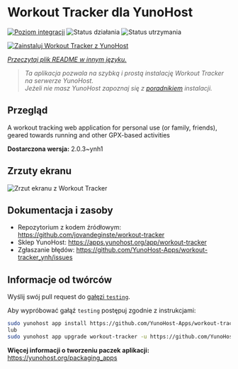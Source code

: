 <!--
To README zostało automatycznie wygenerowane przez <https://github.com/YunoHost/apps/tree/master/tools/readme_generator>
Nie powinno być ono edytowane ręcznie.
-->

# Workout Tracker dla YunoHost

[![Poziom integracji](https://apps.yunohost.org/badge/integration/workout-tracker)](https://ci-apps.yunohost.org/ci/apps/workout-tracker/)
![Status działania](https://apps.yunohost.org/badge/state/workout-tracker)
![Status utrzymania](https://apps.yunohost.org/badge/maintained/workout-tracker)

[![Zainstaluj Workout Tracker z YunoHost](https://install-app.yunohost.org/install-with-yunohost.svg)](https://install-app.yunohost.org/?app=workout-tracker)

*[Przeczytaj plik README w innym języku.](./ALL_README.md)*

> *Ta aplikacja pozwala na szybką i prostą instalację Workout Tracker na serwerze YunoHost.*  
> *Jeżeli nie masz YunoHost zapoznaj się z [poradnikiem](https://yunohost.org/install) instalacji.*

## Przegląd

A workout tracking web application for personal use (or family, friends), geared towards running and other GPX-based activities

**Dostarczona wersja:** 2.0.3~ynh1

## Zrzuty ekranu

![Zrzut ekranu z Workout Tracker](./doc/screenshots/screenshot.jpg)

## Dokumentacja i zasoby

- Repozytorium z kodem źródłowym: <https://github.com/jovandeginste/workout-tracker>
- Sklep YunoHost: <https://apps.yunohost.org/app/workout-tracker>
- Zgłaszanie błędów: <https://github.com/YunoHost-Apps/workout-tracker_ynh/issues>

## Informacje od twórców

Wyślij swój pull request do [gałęzi `testing`](https://github.com/YunoHost-Apps/workout-tracker_ynh/tree/testing).

Aby wypróbować gałąź `testing` postępuj zgodnie z instrukcjami:

```bash
sudo yunohost app install https://github.com/YunoHost-Apps/workout-tracker_ynh/tree/testing --debug
lub
sudo yunohost app upgrade workout-tracker -u https://github.com/YunoHost-Apps/workout-tracker_ynh/tree/testing --debug
```

**Więcej informacji o tworzeniu paczek aplikacji:** <https://yunohost.org/packaging_apps>
